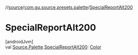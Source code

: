 //[source](../../index.md)/[com.gu.source.presets.palette](index.md)/[SpecialReportAlt200](-special-report-alt200.md)

# SpecialReportAlt200

[androidJvm]\
val [Source.Palette](../com.gu.source/-source/-palette/index.md).[SpecialReportAlt200](-special-report-alt200.md): [Color](https://developer.android.com/reference/kotlin/androidx/compose/ui/graphics/Color.html)
